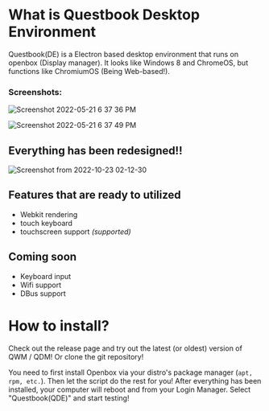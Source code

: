 # What is Questbook Desktop Environment
Questbook(DE) is a Electron based desktop environment that runs on openbox (Display manager). It looks like Windows 8 and ChromeOS, but functions like ChromiumOS (Being Web-based!).

### Screenshots:

![Screenshot 2022-05-21 6 37 36 PM](https://user-images.githubusercontent.com/61961329/169674051-b4747b17-d11c-45a4-9c85-9582a5199b9c.png)

![Screenshot 2022-05-21 6 37 49 PM](https://user-images.githubusercontent.com/61961329/169674050-601086d1-2225-4c00-86d0-cd2ba33c0360.png)

## Everything has been redesigned!!
![Screenshot from 2022-10-23 02-12-30](https://user-images.githubusercontent.com/61961329/197385342-dc86bbf1-88f1-4421-ae00-548491a4bd19.png)


## Features that are ready to utilized
* Webkit rendering
* touch keyboard
* touchscreen support *(supported)*

## Coming soon
* Keyboard input
* Wifi support
* DBus support

# How to install?
Check out the release page and try out the latest (or oldest) version of QWM / QDM!
Or clone the git repository!

You need to first install Openbox via your distro's package manager (```apt, rpm, etc.```). Then let the script do the rest for you!
After everything has been installed, your computer will reboot and from your Login Manager. Select "Questbook(QDE)" and start testing!